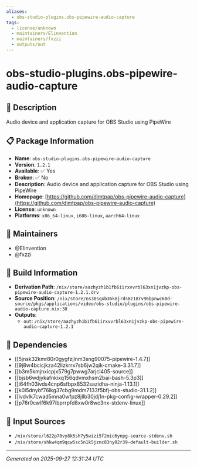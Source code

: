 ```yaml
---
aliases:
  - obs-studio-plugins.obs-pipewire-audio-capture
tags:
  - license/unknown
  - maintainers/Elinvention
  - maintainers/fxzzi
  - outputs/out
---
```


# obs-studio-plugins.obs-pipewire-audio-capture

## 📝 Description

Audio device and application capture for OBS Studio using PipeWire

## 📋 Package Information

- **Name**: `obs-studio-plugins.obs-pipewire-audio-capture`
- **Version**: `1.2.1`
- **Available**: ✅ Yes
- **Broken**: ✅ No
- **Description**: Audio device and application capture for OBS Studio using PipeWire
- **Homepage**: [https://github.com/dimtpap/obs-pipewire-audio-capture](https://github.com/dimtpap/obs-pipewire-audio-capture)
- **License**: `unknown`
- **Platforms**: `x86_64-linux`, `i686-linux`, `aarch64-linux`
## 👥 Maintainers

- @Elinvention
- @fxzzi


## 🔧 Build Information

- **Derivation Path**: `/nix/store/aazhyzh1b1fb6iirxvvrbl63xn1jvzkp-obs-pipewire-audio-capture-1.2.1.drv`
- **Source Position**: `/nix/store/ns30sqxb36k8jrds8z18rv96bpnwc60d-source/pkgs/applications/video/obs-studio/plugins/obs-pipewire-audio-capture.nix:38`
- **Outputs**:
  - `out`:  `/nix/store/aazhyzh1b1fb6iirxvvrbl63xn1jvzkp-obs-pipewire-audio-capture-1.2.1`

## 🔗 Dependencies

- [[5jnsk32kmr80r0gygfzjlnm3sng90075-pipewire-1.4.7]]
- [[9j8w4bcicjkza42lizkrrx7sb6jw2qik-cmake-3.31.7]]
- [[b3m5kmjnxicpjx579g7pwwg7arjcl405-source]]
- [[bjsb6wdjykafnkixq156qdvmxhsm2bai-bash-5.3p3]]
- [[i64fh03ivds4cnp6sfbpx8532sazidha-ninja-1.13.1]]
- [[k0i5dnybf76lkg37cbg9mdm7133f5bfj-obs-studio-31.1.2]]
- [[lvdvlk7cwad5mna0wfpz8jllb30jdj1n-pkg-config-wrapper-0.29.2]]
- [[p76r0cwlf6k97ibprrpfd8xw0r8wc3nx-stdenv-linux]]

## 📁 Input Sources

- `/nix/store/l622p70vy8k5sh7y5wizi5f2mic6ynpg-source-stdenv.sh`
- `/nix/store/shkw4qm9qcw5sc5n1k5jznc83ny02r39-default-builder.sh`

---
*Generated on 2025-09-27 12:31:24 UTC*
